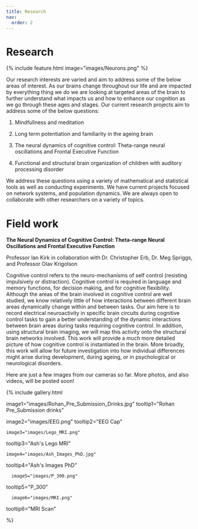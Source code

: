 ```yaml
---
title: Research
nav:
  order: 2
---
```


# <i class="fas research"></i>Research

{%
  include feature.html
  image="images/Neurons.png"
%}

Our research interests are varied and aim to address some of the below areas of interest. As our brains change throughout our life and are impacted by everything thing we do we are looking at targeted areas of the brain to further understand what impacts us and how to enhance our cognition as we go through these ages and stages. Our current research projects aim to address some of the below questions: 

1. Mindfullness and meditation 

2. Long term potentiation and familiarity in the ageing brain 

3. The neural dynamics of cognitive control: Theta-range neural oscillations and Frontal Executive Function

4. Functional and structural brain organization of children with auditory processing disorder

We address these questions using a variety of mathematical and statistical tools as well as conducting experiments. We have current projects focused on network systems, and population dynamics. We are always open to collaborate with other researchers on a variety of topics. 


# <i class="fas field"></i>Field work


**The Neural Dynamics of Cognitive Control: Theta-range Neural Oscillations and Frontal Executive Function**
 
Professor Ian Kirk in collaboration with Dr. Christopher Erb, Dr. Meg Spriggs, and Professor Olav Krigolson
 
Cognitive control refers to the neuro-mechanisms of self control (resisting impulsively or distraction). Cognitive control is required in language and memory functions, for decision making, and for cognitive flexibility. Although the areas of the brain involved in cognitive control are well studied, we know relatively little of how interactions between different brain areas dynamically change within and between tasks. Our aim here is to record electrical neuroactivity in specific brain circuits during cognitive control tasks to gain a better understanding of the dynamic interactions between brain areas during tasks requiring cognitive control. In addition, using structural brain imaging, we will map this activity onto the structural brain networks involved. This work will provide a much more detailed picture of how cognitive control is instantiated in the brain. More broadly, this work will allow for future investigation into how individual differences might arise during development, during ageing, or in psychological or neurological disorders.


Here are just a few images from our cameras so far. More photos, and also videos, will be posted soon!

{%
  include gallery.html

  image1="images/Rohan_Pre_Submission_Drinks.jpg"
  tooltip1="Rohan Pre_Submission drinks"

  image2="images/EEG.png"
  tooltip2="EEG Cap"
  
    image3="images/Lego_MRI.png"
  tooltip3="Ash's Lego MRI"
  
    image4="images/Ash_Images_PhD.jpg"
  tooltip4="Ash's Images PhD"
  
      image5="images/P_300.png"
  tooltip5="P_300"
  
      image6="images/MRI.png"
  tooltip6="MRI Scan"
 


%}


